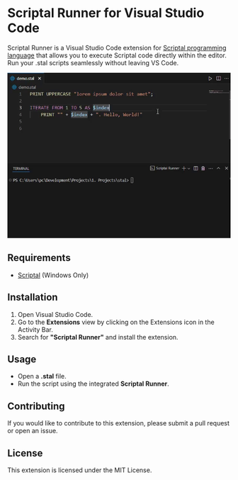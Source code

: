 # Scriptal Runner for Visual Studio Code

Scriptal Runner is a Visual Studio Code extension for [Scriptal programming language](https://github.com/martin-amaro/Scriptal) that allows you to execute Scriptal code directly within the editor. Run your .stal scripts seamlessly without leaving VS Code.

![Scriptal extension overview](images/overview.gif)

## Requirements

- [Scriptal](https://www.github.com/martin-amaro/Scriptal/releases/latest) (Windows Only)

## Installation

1. Open Visual Studio Code.
2. Go to the **Extensions** view by clicking on the Extensions icon in the Activity Bar.
3. Search for **"Scriptal Runner"** and install the extension.

## Usage

- Open a **.stal** file.
- Run the script using the integrated **Scriptal Runner**.

## Contributing

If you would like to contribute to this extension, please submit a pull request or open an issue.

## License

This extension is licensed under the MIT License.
